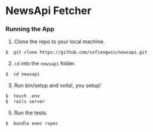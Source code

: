 <h1>NewsApi Fetcher</h1>

<h3>Running the App</h3>

1. Clone the repo to your local machine.

  ```bash
  $  git clone https://github.com/sofiengwin/newsapi.git
  ```

2. `cd` into the `newsapi` folder.

  ```bash
  $  cd newsapi
  ```

3. Run bin/setup and voila!, you setup!

  ```bash
  $  touch .env
  $  rails server
  ```

5. Run the tests.

  ```bash
  $  bundle exec rspec
  ```
